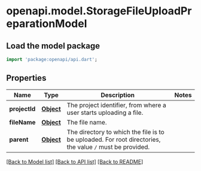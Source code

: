 # openapi.model.StorageFileUploadPreparationModel

## Load the model package
```dart
import 'package:openapi/api.dart';
```

## Properties
Name | Type | Description | Notes
------------ | ------------- | ------------- | -------------
**projectId** | [**Object**](.md) | The project identifier, from where a user starts uploading a file. | 
**fileName** | [**Object**](.md) | The file name. | 
**parent** | [**Object**](.md) | The directory to which the file is to be uploaded. For root directories, the value `/` must be provided. | 

[[Back to Model list]](../README.md#documentation-for-models) [[Back to API list]](../README.md#documentation-for-api-endpoints) [[Back to README]](../README.md)


